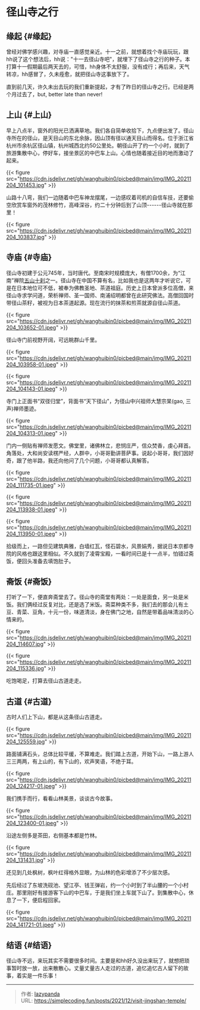 # 径山寺之行


## 缘起 {#缘起}

曾经对佛学感兴趣，对寺庙一直感觉亲近。十一之前，就想着找个寺庙玩玩，跟hh说了这个想法后，hh说："十一去径山寺吧"，就埋下了径山寺之行的种子。本打算十一假期最后两天去的，可惜，hh身体不太舒服，没有成行；再后来，天气转凉，hh感冒了，久未痊愈，就把径山寺这事放下了。

直到前几天，许久未出去玩的我们重新提起，才有了昨日的径山寺之行。已经是两个月过去了，but,
better late than never!


## 上山 {#上山}

早上八点半，窗外的阳光已洒满草地。我们各自简单收拾下，九点便出发了。径山寺所在的径山，是天目山的东北余脉，因山顶有径以通天目山而得名。位于浙江省杭州市余杭区径山镇，杭州城西北约50公里处。朝径山开了约一个小时，就到了旅游集散中心，停好车，接坐景区的中巴车上山。心情也随着接近目的地而激动了起来。

{{< figure src="https://cdn.jsdelivr.net/gh/wanghuibin0/picbed@main/img/IMG_20211204_101453.jpg" >}}

山路十八弯，我们一边随着中巴车神龙摆尾，一边感叹着司机的自信车技，还要偷空欣赏车窗外的茂林修竹，高峰深谷，约二十分钟后到了山顶------径山寺就在那里！

{{< figure src="https://cdn.jsdelivr.net/gh/wanghuibin0/picbed@main/img/IMG_20211204_103837.jpg" >}}


## 寺庙 {#寺庙}

径山寺初建于公元745年，当时唐代。至南宋时规模庞大，有僧1700余，为“江南”禅院[五山十刹](https://baike.baidu.com/item/%E4%BA%94%E5%B1%B1%E5%8D%81%E5%88%B9/3215785)之一。径山寺在中国不算有名，比如我也是这两年才听说它，可是在日本地位可不低，被奉为佛教圣地、茶道祖庭。历史上日本曾派多位高僧，来径山寺求学问道，荣析禅师、圣一国师、南浦绍明都曾在此研究佛法。高僧回国时带径山茶籽，被视为日本茶道起源。现在流行的抹茶和煎茶就源自径山茶道。

{{< figure src="https://cdn.jsdelivr.net/gh/wanghuibin0/picbed@main/img/IMG_20211204_103652-01.jpeg" >}}

径山寺门前视野开阔，可远眺群山千里。

{{< figure src="https://cdn.jsdelivr.net/gh/wanghuibin0/picbed@main/img/IMG_20211204_103958-01.jpeg" >}}

{{< figure src="https://cdn.jsdelivr.net/gh/wanghuibin0/picbed@main/img/IMG_20211204_104143-01.jpeg" >}}

寺门上正面书“双径归堂”，背面书“天下径山”，为径山中兴祖师大慧宗杲(gao,
三声)禅师墨迹。

{{< figure src="https://cdn.jsdelivr.net/gh/wanghuibin0/picbed@main/img/IMG_20211204_104313-01.jpeg" >}}

门内一侧贴有禅师发愿文。佛堂里，诸佛林立，悲悯庄严，信众焚香，虔心拜首。角落处，大和尚安读楞严经，人群中，小哥哥勤讲菩萨事。说起小哥哥，我们因好奇，跟了他半路，我还向他问了几个问题，小哥哥都认真解答。

{{< figure src="https://cdn.jsdelivr.net/gh/wanghuibin0/picbed@main/img/IMG_20211204_111735-01.jpeg" >}}

{{< figure src="https://cdn.jsdelivr.net/gh/wanghuibin0/picbed@main/img/IMG_20211204_113938-01.jpeg" >}}

{{< figure src="https://cdn.jsdelivr.net/gh/wanghuibin0/picbed@main/img/IMG_20211204_113950-01.jpeg" >}}

拾级而上，一路但见建筑典雅，白墙红瓦，怪石碧水，风景娟秀，据说日本京都寺院的风格也跟这里相似。不久就到了凌霄宝殿，一看时间已是十一点半，怕错过斋饭，便回头准备去填饱肚子。


## 斋饭 {#斋饭}

打听了一下，便直奔斋堂去了。径山寺的斋堂有两处：一处是面食，另一处是米饭。我们俩经过反复对比，还是选了米饭。斋菜种类不多，我们去的那会儿有土豆、青菜、豆角，十元一份，味道清淡，身在佛门之地，自然是带着品味清淡的心情来的。

{{< figure src="https://cdn.jsdelivr.net/gh/wanghuibin0/picbed@main/img/IMG_20211204_114607.jpg" >}}

{{< figure src="https://cdn.jsdelivr.net/gh/wanghuibin0/picbed@main/img/IMG_20211204_115336.jpg" >}}

吃饱喝足，打算去径山古道走走。


## 古道 {#古道}

古时人们上下山，都是从这条径山古道走。

{{< figure src="https://cdn.jsdelivr.net/gh/wanghuibin0/picbed@main/img/IMG_20211204_125559.jpg" >}}

路面铺满石头，总体比较平缓，不算难走。我们踏上古道，开始下山，一路上游人三三两两，有上山的，有下山的，欢声笑语，不绝于耳。

{{< figure src="https://cdn.jsdelivr.net/gh/wanghuibin0/picbed@main/img/IMG_20211204_124217-01.jpeg" >}}

我们携手而行，看看山林美景，谈谈古今故事。

{{< figure src="https://cdn.jsdelivr.net/gh/wanghuibin0/picbed@main/img/IMG_20211204_123400-01.jpeg" >}}

沿途左侧多是茶田，右侧基本都是竹林。

{{< figure src="https://cdn.jsdelivr.net/gh/wanghuibin0/picbed@main/img/IMG_20211204_131431.jpg" >}}

还见到几处枫树，枫叶红得格外显眼，为山林的色彩增添了不少层次感。

先后经过了东坡洗砚池、望江亭、钱王弹岩，约一个小时到了半山腰的一个小村庄。那里刚好有接游客下山的中巴车，于是我们坐上车就下山了。到集散中心，休息了一下，便启程回家。

{{< figure src="https://cdn.jsdelivr.net/gh/wanghuibin0/picbed@main/img/IMG_20211204_141721-01.jpeg" >}}


## 结语 {#结语}

径山寺不远，来玩其实不需要很多时间。主要是和hh好久没出来玩了，就想把琐事暂时放一放，出来散散心。丈量丈量古人走过的古道，追忆追忆古人留下的故事，着实是一件乐事！


---

> 作者: [lazypanda](https://github.com/wanghuibin0)  
> URL: https://simplecoding.fun/posts/2021/12/visit-jingshan-temple/  

